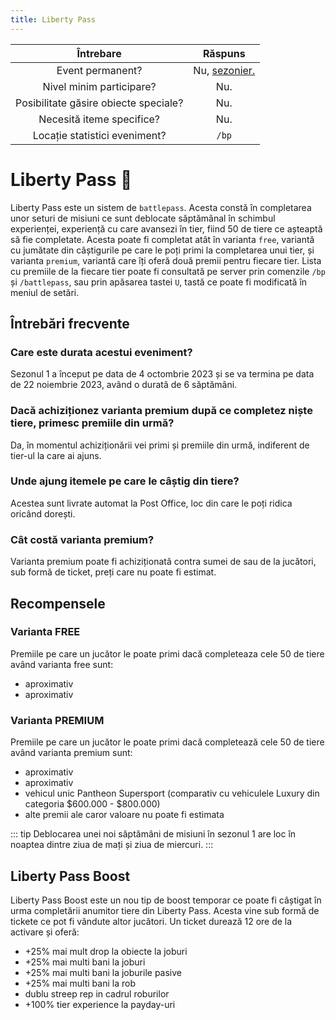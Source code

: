 ```yaml
---
title: Liberty Pass
---
```


| Întrebare | Răspuns |
| :-----------: | :-----------: |
| Event permanent? | Nu, [sezonier.](./index.md#evenimentele-se-impart-in-3-categorii) |
| Nivel minim participare? | Nu. |
| Posibilitate găsire obiecte speciale? | Nu. |
| Necesită iteme specifice? | Nu. |
| Locație statistici eveniment? | `/bp` |

# Liberty Pass 🎫

Liberty Pass este un sistem de `battlepass`. Acesta constă în completarea unor seturi de misiuni ce sunt deblocate săptămânal în schimbul experienței, experiență cu care avansezi în tier, fiind 50 de tiere ce așteaptă să fie completate. Acesta poate fi completat atât în varianta `free`, variantă cu jumătate din câștigurile pe care le poți primi la completarea unui tier, și varianta `premium`, variantă care îți oferă două premii pentru fiecare tier. Lista cu premiile de la fiecare tier poate fi consultată pe server prin comenzile `/bp` și `/battlepass`, sau prin apăsarea tastei `U`, tastă ce poate fi modificată în meniul de setări.

## Întrebări frecvente

### Care este durata acestui eveniment?
Sezonul 1 a început pe data de 4 octombrie 2023 și se va termina pe data de 22 noiembrie 2023, având o durată de 6 săptămâni.

### Dacă achiziționez varianta premium după ce completez niște tiere, primesc premiile din urmă?
Da, în momentul achiziționării vei primi și premiile din urmă, indiferent de tier-ul la care ai ajuns.

### Unde ajung itemele pe care le câștig din tiere?
Acestea sunt livrate automat la Post Office, loc din care le poți ridica oricând dorești.

### Cât costă varianta premium?
Varianta premium poate fi achiziționată contra sumei de <Gold :amount='10000'/> sau de la jucători, sub formă de ticket, preți care nu poate fi estimat.

## Recompensele

### Varianta FREE
Premiile pe care un jucător le poate primi dacă completeaza cele 50 de tiere având varianta free sunt:
 - aproximativ <Gold :amount='7000'/>
 - aproximativ <Dinero :amount="100000" />

### Varianta PREMIUM
Premiile pe care un jucător le poate primi dacă completează cele 50 de tiere având varianta premium sunt:
 - aproximativ <Gold :amount='35000'/>
 - aproximativ <Dinero :amount="400000" />
 - vehicul unic Pantheon Supersport (comparativ cu vehiculele Luxury din categoria $600.000 - $800.000)
 - alte premii ale caror valoare nu poate fi estimata
   

::: tip
Deblocarea unei noi săptămâni de misiuni în sezonul 1 are loc în noaptea dintre ziua de mați și ziua de miercuri.
:::

## Liberty Pass Boost

Liberty Pass Boost este un nou tip de boost temporar ce poate fi câștigat în urma completării anumitor tiere din Liberty Pass. Acesta vine sub formă de tickete ce pot fi vândute altor jucători. Un ticket durează 12 ore de la activare și oferă:
 - +25% mai mult drop la obiecte la joburi
 - +25% mai multi bani la joburi
 - +25% mai multi bani la joburile pasive
 - +25% mai multi bani la rob
 - dublu streep rep in cadrul roburilor
 - +100% tier experience la payday-uri
